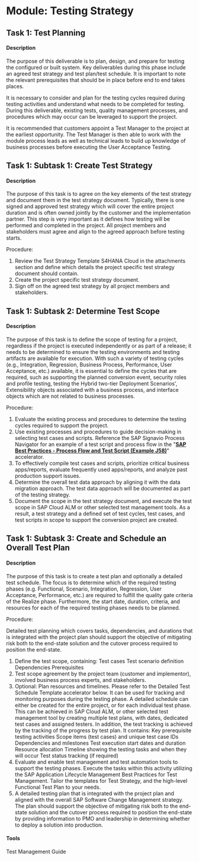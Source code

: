
# Module: Testing Strategy
## Task 1: Test Planning
#### Description
The purpose of this deliverable is to plan, design, and prepare for testing the configured or built system. Key deliverables during this phase include an agreed test strategy and test plan/test schedule. It is important to note the relevant prerequisites that should be in place before end to end takes places.

It is necessary to consider and plan for the testing cycles required during testing activities and understand what needs to be completed for testing. During this deliverable, existing tests, quality management processes, and procedures which may occur can be leveraged to support the project.

It is recommended that customers appoint a Test Manager to the project at the earliest opportunity. The Test Manager is then able to work with the module process leads as well as technical leads to build up knowledge of business processes before executing the User Acceptance Testing.
## Task 1: Subtask 1: Create Test Strategy
#### Description
The purpose of this task is to agree on the key elements of the test strategy and document them in the test strategy document. Typically, there is one signed and approved test strategy which will cover the entire project duration and is often owned jointly by the customer and the implementation partner. This step is very important as it defines how testing will be performed and completed in the project. All project members and stakeholders must agree and align to the agreed approach before testing starts.

Procedure:

1. Review the Test Strategy Template S4HANA Cloud in the attachments section and define which details the project specific test strategy document should contain.
2. Create the project specific test strategy document.
3. Sign off on the agreed test strategy by all project members and stakeholders.
## Task 1: Subtask 2: Determine Test Scope
#### Description
The purpose of this task is to define the scope of testing for a project, regardless if the project is executed independently or as part of a release; it needs to be determined to ensure the testing environments and testing artifacts are available for execution. With such a variety of testing cycles (e.g., Integration, Regression, Business Process, Performance, User Acceptance, etc.) available, it is essential to define the cycles that are required, such as supporting the planned conversion event, security roles and profile testing, testing the Hybrid two-tier Deployment Scenarios', Extensibility objects associated with a business process, and interface objects which are not related to business processes.

Procedure:

1. Evaluate the existing process and procedures to determine the testing cycles required to support the project.
2. Use existing processes and procedures to guide decision-making in selecting test cases and scripts. Reference the SAP Signavio Process Navigator for an example of a test script and process flow in the "**[SAP Best Practices - Process Flow and Test Script (Example J58)](https://me.sap.com/processnavigator/SolS/EARL_SolS-055/2023/SolP/J58?region=US)**" accelerator.
3. To effectively compile test cases and scripts, prioritize critical business apps/reports, evaluate frequently used apps/reports, and analyze past production support issues.
4. Determine the overall test data approach by aligning it with the data migration approach. The test data approach will be documented as part of the testing strategy.
5. Document the scope in the test strategy document, and execute the test scope in SAP Cloud ALM or other selected test management tools.
As a result, a test strategy and a defined set of test cycles, test cases, and test scripts in scope to support the conversion project are created.
## Task 1: Subtask 3: Create and Schedule an Overall Test Plan
#### Description
The purpose of this task is to create a test plan and optionally a detailed test schedule. The focus is to determine which of the required testing phases (e.g. Functional, Scenario, Integration, Regression, User Acceptance, Performance, etc.) are required to fulfill the quality gate criteria of the Realize phase. Furthermore, the start date, duration, criteria, and resources for each of the required testing phases needs to be planned.

Procedure:

Detailed test planning which covers tasks, dependencies, and durations that is integrated with the project plan should support the objective of mitigating risk both to the end-state solution and the cutover process required to position the end-state.

1. Define the test scope, containing:
Test cases
Test scenario definition
Dependencies
Prerequisites
2. Test scope agreement by the project team (customer and implementor), involved business process experts, and stakeholders.
3. Optional: Plan resources and timelines. Please refer to the Detailed Test Schedule Template accelerator below. It can be used for tracking and monitoring purposes during the testing phase. A detailed schedule can either be created for the entire project, or for each individual test phase. This can be achieved in SAP Cloud ALM, or other selected test management tool by creating multiple test plans, with dates, dedicated test cases and assigned testers. In addition, the test tracking is achieved by the tracking of the progress by test plan. It contains:
Key prerequisite testing activities
Scope items (test cases) and unique test case IDs
Dependencies and milestones
Test execution start dates and duration
Resource allocation
Timeline showing the testing tasks and when they will occur
Test status tracking (if required)
4. Evaluate and enable test management and test automation tools to support the testing phases. Execute the tasks within this activity utilizing the SAP Application Lifecycle Management Best Practices for Test Management. Tailor the templates for Test Strategy, and the high-level Functional Test Plan to your needs.
5. A detailed testing plan that is integrated with the project plan and aligned with the overall SAP Software Change Management strategy. The plan should support the objective of mitigating risk both to the end-state solution and the cutover process required to position the end-state by providing information to PMO and leadership in determining whether to deploy a solution into production.
#### Tools
Test Management Guide